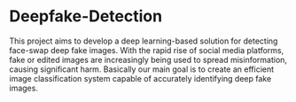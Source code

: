 # Deepfake-Detection
This project aims to develop a deep learning-based solution for detecting face-swap deep fake images. With the rapid rise of social media platforms, fake or edited images are increasingly being used to spread misinformation, causing significant harm. Basically our main goal is to create an efficient image classification system capable of accurately identifying deep fake images. 
